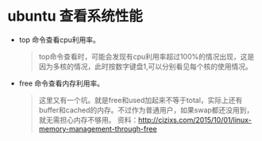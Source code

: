 
# ubuntu 查看系统性能
- top 命令查看cpu利用率。
    > top命令查看时，可能会发现有cpu利用率超过100%的情况出现，这是因为多核的情况，此时按数字键盘1,可以分别看见每个核的使用情况。

- free 命令查看内存利用率。
    > 这里又有一个坑。就是free和used加起来不等于total，实际上还有buffer和cached的内存。不过作为普通用户，如果swap都还没用到，就无需担心内存不够用。
    > 资料：http://cizixs.com/2015/10/01/linux-memory-management-through-free
